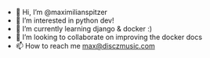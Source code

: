 - 👋 Hi, I’m @maximilianspitzer
- 👀 I’m interested in python dev!
- 🌱 I’m currently learning django & docker :)
- 💞️ I’m looking to collaborate on improving the docker docs
- 📫 How to reach me max@disczmusic.com

<!---
maximilianspitzer/maximilianspitzer is a ✨ special ✨ repository because its `README.md` (this file) appears on your GitHub profile.
You can click the Preview link to take a look at your changes.
--->
